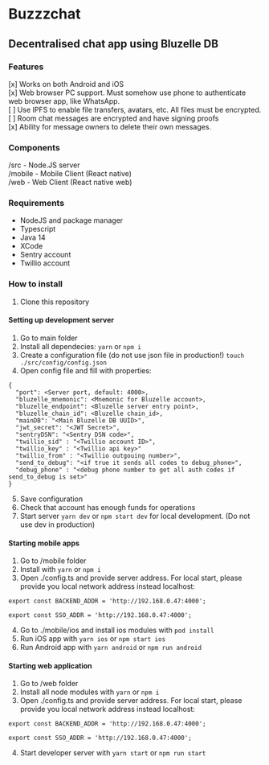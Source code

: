 # Buzzzchat
## Decentralised chat app using Bluzelle DB

### Features

[x] Works on both Android and iOS  
[x] Web browser PC support. Must somehow use phone to authenticate web browser app, like WhatsApp.  
[ ] Use IPFS to enable file transfers, avatars, etc. All files must be encrypted.  
[ ] Room chat messages are encrypted and have signing proofs  
[x] Ability for message owners to delete their own messages.  


### Components

/src - Node.JS server  
/mobile - Mobile Client (React native)  
/web - Web Client (React native web)  

### Requirements

* NodeJS and package manager
* Typescript
* Java 14
* XCode
* Sentry account
* Twillio account

### How to install

1. Clone this repository

#### Setting up development server

1. Go to main folder
2. Install all dependecies:
```yarn``` or ```npm i```
3. Create a configuration file (do not use json file in production!)
```touch ./src/config/config.json```
4. Open config file and fill with properties:
```
{
  "port": <Server port, default: 4000>,
  "bluzelle_mnemonic": <Mnemonic for Bluzelle account>,
  "bluzelle_endpoint": <Bluzelle server entry point>,
  "bluzelle_chain_id": <Bluzelle chain_id>,
  "mainDB": "<Main Bluzelle DB UUID>",
  "jwt_secret": "<JWT Secret>",
  "sentryDSN": "<Sentry DSN code>",
  "twillio_sid" : "<Twillio account ID>",
  "twillio_key" : "<Twillio api key>"
  "twillio_from" : "<Twillio outgouing number>",
  "send_to_debug": "<if true it sends all codes to debug_phone>",
  "debug_phone" : "<debug phone number to get all auth codes if send_to_debug is set>"
}
```
5. Save configuration
6. Check that account has enough funds for operations
7. Start server ```yarn dev``` or ```npm start dev``` for local development. (Do not use dev in production)


#### Starting mobile apps

1. Go to /mobile folder
2. Install  with ```yarn``` or ```npm i```
3. Open ./config.ts and provide server address. For local start, please provide you local network address instead localhost:
```
export const BACKEND_ADDR = 'http://192.168.0.47:4000';

export const SSO_ADDR = 'http://192.168.0.47:4000';
```
4. Go to ./mobile/ios and install ios modules with ```pod install```
5. Run iOS app with ```yarn ios``` or ```npm start ios```
6. Run Android app with ```yarn android``` or ```npm run android```

#### Starting web application

1. Go to /web folder
2. Install all node modules with ```yarn``` or ```npm i```
3. Open ./config.ts and provide server address. For local start, please provide you local network address instead localhost:
```
export const BACKEND_ADDR = 'http://192.168.0.47:4000';

export const SSO_ADDR = 'http://192.168.0.47:4000';
```
4. Start developer server with ```yarn start``` or ```npm run start```
